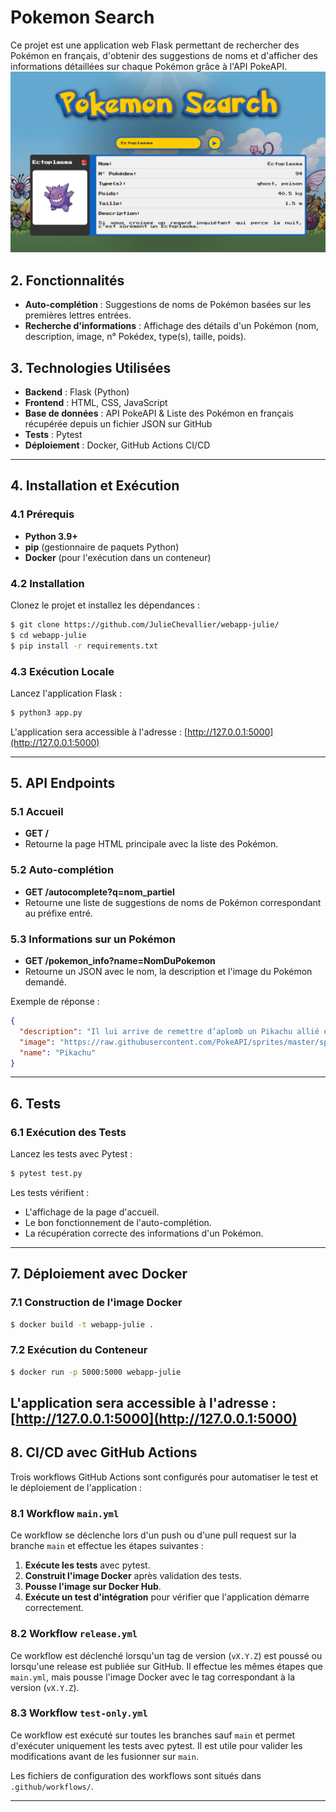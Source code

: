 # Pokemon Search

Ce projet est une application web Flask permettant de rechercher des Pokémon en français, d'obtenir des suggestions de noms et d'afficher des informations détaillées sur chaque Pokémon grâce à l'API PokeAPI.
![Pokemon Search](/static/PokemonSearch.png)

## 2. Fonctionnalités
- **Auto-complétion** : Suggestions de noms de Pokémon basées sur les premières lettres entrées.
- **Recherche d'informations** : Affichage des détails d'un Pokémon (nom, description, image, n° Pokédex, type(s), taille, poids).

## 3. Technologies Utilisées
- **Backend** : Flask (Python)
- **Frontend** : HTML, CSS, JavaScript
- **Base de données** : API PokeAPI & Liste des Pokémon en français récupérée depuis un fichier JSON sur GitHub
- **Tests** : Pytest
- **Déploiement** : Docker, GitHub Actions CI/CD

---

## 4. Installation et Exécution

### 4.1 Prérequis
- **Python 3.9+**
- **pip** (gestionnaire de paquets Python)
- **Docker** (pour l'exécution dans un conteneur)

### 4.2 Installation
Clonez le projet et installez les dépendances :
```bash
$ git clone https://github.com/JulieChevallier/webapp-julie/
$ cd webapp-julie
$ pip install -r requirements.txt
```

### 4.3 Exécution Locale
Lancez l'application Flask :
```bash
$ python3 app.py
```
L'application sera accessible à l'adresse : [http://127.0.0.1:5000](http://127.0.0.1:5000)

---

## 5. API Endpoints

### 5.1 Accueil
- **GET /**
- Retourne la page HTML principale avec la liste des Pokémon.

### 5.2 Auto-complétion
- **GET /autocomplete?q=nom_partiel**
- Retourne une liste de suggestions de noms de Pokémon correspondant au préfixe entré.

### 5.3 Informations sur un Pokémon
- **GET /pokemon_info?name=NomDuPokemon**
- Retourne un JSON avec le nom, la description et l'image du Pokémon demandé.

Exemple de réponse :
```json
{
  "description": "Il lui arrive de remettre d’aplomb un Pikachu allié en lui envoyant une décharge électrique.",
  "image": "https://raw.githubusercontent.com/PokeAPI/sprites/master/sprites/pokemon/25.png",
  "name": "Pikachu"
}
```

---

## 6. Tests

### 6.1 Exécution des Tests
Lancez les tests avec Pytest :
```bash
$ pytest test.py
```
Les tests vérifient :
- L'affichage de la page d'accueil.
- Le bon fonctionnement de l'auto-complétion.
- La récupération correcte des informations d'un Pokémon.

---

## 7. Déploiement avec Docker

### 7.1 Construction de l'image Docker
```bash
$ docker build -t webapp-julie .
```

### 7.2 Exécution du Conteneur
```bash
$ docker run -p 5000:5000 webapp-julie
```
L'application sera accessible à l'adresse : [http://127.0.0.1:5000](http://127.0.0.1:5000)
---

## 8. CI/CD avec GitHub Actions
Trois workflows GitHub Actions sont configurés pour automatiser le test et le déploiement de l'application :

### 8.1 Workflow `main.yml`
Ce workflow se déclenche lors d'un push ou d'une pull request sur la branche `main` et effectue les étapes suivantes :
1. **Exécute les tests** avec pytest.
2. **Construit l'image Docker** après validation des tests.
3. **Pousse l'image sur Docker Hub**.
4. **Exécute un test d'intégration** pour vérifier que l'application démarre correctement.

### 8.2 Workflow `release.yml`
Ce workflow est déclenché lorsqu'un tag de version (`vX.Y.Z`) est poussé ou lorsqu'une release est publiée sur GitHub. Il effectue les mêmes étapes que `main.yml`, mais pousse l'image Docker avec le tag correspondant à la version (`vX.Y.Z`).

### 8.3 Workflow `test-only.yml`
Ce workflow est exécuté sur toutes les branches sauf `main` et permet d'exécuter uniquement les tests avec pytest. Il est utile pour valider les modifications avant de les fusionner sur `main`.

Les fichiers de configuration des workflows sont situés dans `.github/workflows/`.

---